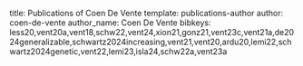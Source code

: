 title: Publications of Coen De Vente
template: publications-author
author: coen-de-vente
author_name: Coen De Vente
bibkeys: less20,vent20a,vent18,schw22,vent24,xion21,gonz21,vent23c,vent21a,de2024generalizable,schwartz2024increasing,vent21,vent20,ardu20,lemi22,schwartz2024genetic,vent22,lemi23,isla24,schw22a,vent23a